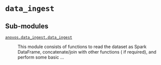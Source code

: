 # <code>data_ingest</code>
## Sub-modules
<dl>
<dt><code class="name"><a title="anovos.data_ingest.data_ingest" href="data_ingest.html">anovos.data_ingest.data_ingest</a></code></dt>
<dd>
<div class="desc"><p>This module consists of functions to read the dataset as Spark DataFrame, concatenate/join with other functions (
if required), and perform some basic …</p></div>
</dd>
</dl>